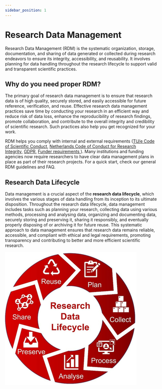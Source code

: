 ```yaml
---
sidebar_position: 1
---
```


# Research Data Management

Research Data Management (RDM) is the systematic organization, storage, documentation, and sharing of data generated or collected during research endeavors to ensure its integrity, accessibility, and reusability. It involves planning for data handling throughout the research lifecycle to support valid and transparent scientific practices.

## Why do you need proper RDM?

The primary goal of research data management is to ensure that research data is of high quality, securely stored, and easily accessible for future reference, verification, and reuse. Effective research data management practices save time by conducting your research in an efficient way and reduce risk of data loss, enhance the reproducibility of research findings, promote collaboration, and contribute to the overall integrity and credibility of scientific research. Such practices also help you get recognized for your work.

RDM helps you comply with internal and external requirements ([TU/e Code of Scientific Conduct](https://www.tue.nl/en/our-university/about-the-university/integrity/scientific-integrity/), [Netherlands Code of Conduct for Research Integrity](https://www.nwo.nl/sites/nwo/files/documents/Netherlands%2BCode%2Bof%2BConduct%2Bfor%2BResearch%2BIntegrity_2018_UK.pdf), [GDPR](https://gdpr-info.eu/), [Funder requirements ​](https://www.tue.nl/en/our-university/library/library-for-researchers-and-phds/research-data-management/rdm-themes/funder-requirements/)). Many institutions and funding agencies now require researchers to have clear data management plans in place as part of their research projects.
For a quick start, check our general RDM guidelines and FAQ.

## Research Data Lifecycle

Data management is a crucial aspect of the **research data lifecycle**, which involves the various stages of data handling from its inception to its ultimate disposition. Throughout the research data lifecycle, data management includes tasks such as planning your research, collecting data using various methods, processing and analysing data, organizing and documenting data, securely storing and preserving it, sharing it responsibly, and eventually properly disposing of or archiving it for future reuse. This systematic approach to data management ensures that research data remains reliable, accessible, and compliant with ethical and legal requirements, promoting transparency and contributing to better and more efficient scientific research.

![Research Data Lifecycle](lifecycle.png)
